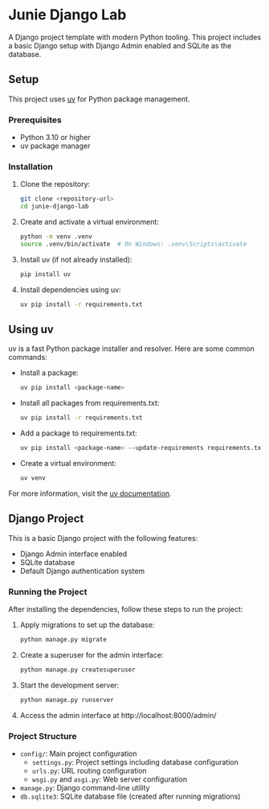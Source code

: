 # Junie Django Lab

A Django project template with modern Python tooling. This project includes a basic Django setup with Django Admin enabled and SQLite as the database.

## Setup

This project uses [uv](https://github.com/astral-sh/uv) for Python package management.

### Prerequisites

- Python 3.10 or higher
- uv package manager

### Installation

1. Clone the repository:
   ```bash
   git clone <repository-url>
   cd junie-django-lab
   ```

2. Create and activate a virtual environment:
   ```bash
   python -m venv .venv
   source .venv/bin/activate  # On Windows: .venv\Scripts\activate
   ```

3. Install uv (if not already installed):
   ```bash
   pip install uv
   ```

4. Install dependencies using uv:
   ```bash
   uv pip install -r requirements.txt
   ```

## Using uv

uv is a fast Python package installer and resolver. Here are some common commands:

- Install a package:
  ```bash
  uv pip install <package-name>
  ```

- Install all packages from requirements.txt:
  ```bash
  uv pip install -r requirements.txt
  ```

- Add a package to requirements.txt:
  ```bash
  uv pip install <package-name> --update-requirements requirements.txt
  ```

- Create a virtual environment:
  ```bash
  uv venv
  ```

For more information, visit the [uv documentation](https://github.com/astral-sh/uv).

## Django Project

This is a basic Django project with the following features:
- Django Admin interface enabled
- SQLite database
- Default Django authentication system

### Running the Project

After installing the dependencies, follow these steps to run the project:

1. Apply migrations to set up the database:
   ```bash
   python manage.py migrate
   ```

2. Create a superuser for the admin interface:
   ```bash
   python manage.py createsuperuser
   ```

3. Start the development server:
   ```bash
   python manage.py runserver
   ```

4. Access the admin interface at http://localhost:8000/admin/

### Project Structure

- `config/`: Main project configuration
  - `settings.py`: Project settings including database configuration
  - `urls.py`: URL routing configuration
  - `wsgi.py` and `asgi.py`: Web server configuration
- `manage.py`: Django command-line utility
- `db.sqlite3`: SQLite database file (created after running migrations)
